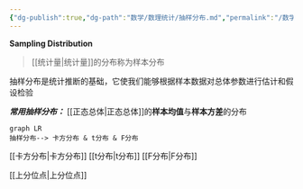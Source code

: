```yaml
---
{"dg-publish":true,"dg-path":"数学/数理统计/抽样分布.md","permalink":"/数学/数理统计/抽样分布/","dgPassFrontmatter":true,"noteIcon":"","created":"2024-05-21T15:20:28.246+08:00","updated":"2024-05-31T14:39:24.262+08:00"}
---
```


**Sampling Distribution**
>[[统计量\|统计量]]的分布称为样本分布

抽样分布是统计推断的基础，它使我们能够根据样本数据对总体参数进行估计和假设检验

***常用抽样分布：***
[[正态总体\|正态总体]]的**样本均值**与**样本方差**的分布

```mermaid
graph LR 
抽样分布--> 卡方分布 & t分布 & F分布
```

[[卡方分布\|卡方分布]]
[[t分布\|t分布]]
[[F分布\|F分布]]

[[上分位点\|上分位点]]





